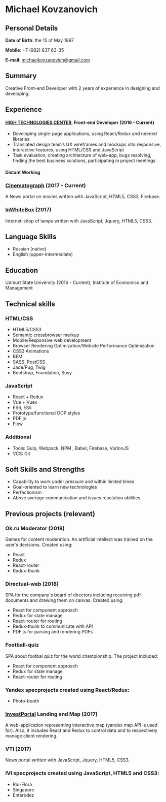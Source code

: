 # Michael Kovzanovich

## Personal Details
**Date of Birth**: the 15 of May 1997

**Mobile**: +7 (982) 837 63-35

**E-mail**: michaelkovzanovich@gmail.com

## Summary
Creative Front-end Developer with 2 years of experience in designing and developing. 

## Experience 
#### [HIGH TECHNOLOGIES CENTER](https://htc-cs.ru), Front-end Developer (2016 - Current)

* Developing single-page applications, using React/Redux and needed libraries 
* Translated design team’s UX wireframes and mockups into responsive, interactive features, using HTML/CSS and JavaScript 
* Task evaluation, creating architecture of web-app, bugs resolving, finding the best business solutions, participating in project meetings

#### Distant Working

### [Cinematograph](https://cinematograph.media/) (2017 - Current)
A News portal on movies written with JavaScript, HTML5, CSS3, Firebase.

### [InWhiteBox](http://inwbox.ru/) (2017)
Internet-shop of lamps written with JavaScript, Jquery, HTML5, CSS3.

## Language Skills

* Russian (native)
* English (upper-Intermediate)

## Education
Udmurt State University (2016 - Current), Institute of Economics and Management

## Technical skills

### HTML/CSS

* HTML5/CSS3
* Semantic crossbrowser markup
* Mobile/Responsive web development
* Browser Rendering Optimization/Website Performance Optimization
* CSS3 Animations
* BEM
* SASS, PostCSS
* Jade/Pug, Twig
* Bootstrap, Foundation, Susy

### JavaScript

* React + Redux
* Vue + Vuex
* ES6, ES5
* Prototype/functional OOP styles
* PDF.js
* Flow

### Additional
* Tools: Gulp, Webpack, NPM , Babel, Firebase, VorlonJS
* VCS: Git

## Soft Skills and Strengths 
* Capability to work under pressure and within limited times
* Goal-oriented to learn new technologies
* Perfectionism
* Above average communication and issues resolution abilities

## Previous projects (relevant)

### Ok.ru Moderator (2018)
Games for content moderation. An artificial intellect was trained on the user's decisions.
Created using:
* React
* Redux
* React-router
* Redux-thunk

### Directual-web (2018)
SPA for the company's board of directors including receiving pdf-documents and drawing them on canvas.
Сreated using:
* React for component approach
* Redux for state manage 
* React-router for routing
* Redux-thunk to communicate with API
* PDF.js for parsing and rendering PDFs

### Football-quiz 
SPA about footbal quiz for the world championship. The project included:
* React for component approach
* Redux for state manage 
* React-router for routing

### Yandex specprojects created using React/Redux:
* Photo-booth

### [InvestPortal](http://investudm.ru/) Landing and Map (2017)
A web-application representing interactive map (yandex map API is used for). Also, it includes React and Redux to control data and to respectively manage client rendering.

### VTI (2017)
News portal written with JavaScript, Jquery, HTML5, CSS3.

### IVI specprojects created using JavaScript, HTML5 and CSS3:
* Rio-Flora 
* Singapore
* Enterodez
